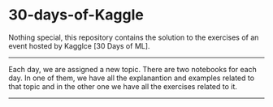 # 30-days-of-Kaggle
Nothing special, this repository contains the solution to the exercises of an event hosted by Kagglce [30 Days of ML]. <hr>
Each day, we are assigned a new topic. There are two notebooks for each day. In one of them, we have all the explanantion and examples related to that topic and in the other one we have all the exercises related to it.<hr>
